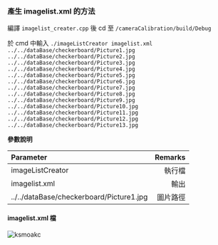 ### 產生 imagelist.xml 的方法

編譯 `imagelist_creater.cpp` 後 cd 至 `/cameraCalibration/build/Debug` 

於 cmd 中輸入 `./imageListCreator imagelist.xml ../../dataBase/checkerboard/Picture1.jpg ../../dataBase/checkerboard/Picture2.jpg ../../dataBase/checkerboard/Picture3.jpg ../../dataBase/checkerboard/Picture4.jpg ../../dataBase/checkerboard/Picture5.jpg ../../dataBase/checkerboard/Picture6.jpg ../../dataBase/checkerboard/Picture7.jpg ../../dataBase/checkerboard/Picture8.jpg ../../dataBase/checkerboard/Picture9.jpg ../../dataBase/checkerboard/Picture10.jpg ../../dataBase/checkerboard/Picture11.jpg ../../dataBase/checkerboard/Picture12.jpg ../../dataBase/checkerboard/Picture13.jpg`

**參數說明**

| Parameter | Remarks |
| :--------------------------------------- | --------------: |
| imageListCreator | 執行檔 |
| imagelist.xml | 輸出 |
| ../../dataBase/checkerboard/Picture1.jpg | 圖片路徑 |

#### imagelist.xml 檔

![ksmoakc](https://github.com/WeiTingChen1217/OpenCV_cameraCalibration/blob/master/imageListCreator/Screen%20Shot%202017-02-08%20at%205.26.27%20PM.png2 "abcd")

